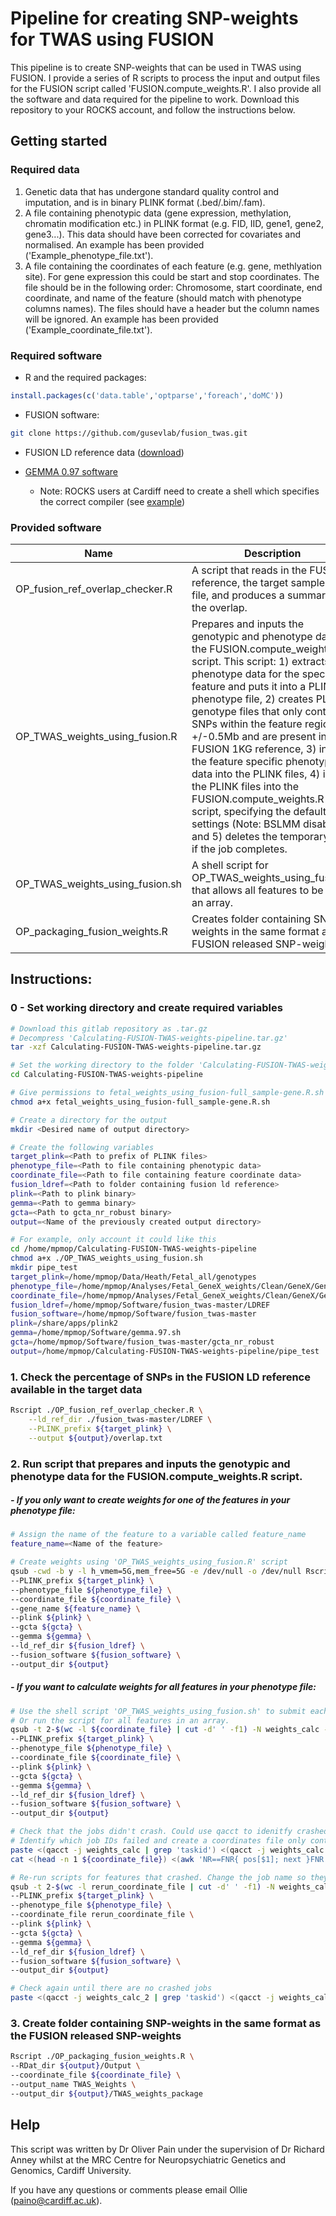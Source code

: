 # Pipeline for creating SNP-weights for TWAS using FUSION

This pipeline is to create SNP-weights that can be used in TWAS using FUSION. I provide a series of R scripts to process the input and output files for the FUSION script called 'FUSION.compute_weights.R'.  I also provide all the software and data required for the pipeline to work. Download this repository to your ROCKS account, and follow the instructions below.



## Getting started

### Required data

1. Genetic data that has undergone standard quality control and imputation, and is in binary PLINK format (.bed/.bim/.fam).
2. A file containing phenotypic data (gene expression, methylation, chromatin modification etc.) in PLINK format (e.g. FID, IID, gene1, gene2, gene3...). This data should have been corrected for covariates and normalised. An example has been provided ('Example_phenotype_file.txt').
3. A file containing the coordinates of each feature (e.g. gene, methlyation site). For gene expression this could be start and stop coordinates. The file should be in the following order: Chromosome, start coordinate, end coordinate, and name of the feature (should match with phenotype columns names). The files should have a header but the column names will be ignored. An example has been provided ('Example_coordinate_file.txt').



### Required software

* R and the required packages:

```R
install.packages(c('data.table','optparse','foreach','doMC'))
```

* FUSION software:

```sh
git clone https://github.com/gusevlab/fusion_twas.git
```
* FUSION LD reference data ([download](https://data.broadinstitute.org/alkesgroup/FUSION/LDREF.tar.bz2))

* [GEMMA 0.97 software](https://github.com/genetics-statistics/GEMMA)

  * Note: ROCKS users at Cardiff need to create a shell which specifies the correct compiler (see [example](http://gitlab.psycm.cf.ac.uk/mpmop/Calculating-FUSION-TWAS-weights-pipeline/blob/master/gemma.97.sh))

    

### Provided software

| Name                            | Description                                                  |
| ------------------------------- | ------------------------------------------------------------ |
| OP_fusion_ref_overlap_checker.R | A script that reads in the FUSION reference, the target sample .bim file, and produces a summary of the overlap. |
| OP_TWAS_weights_using_fusion.R  | Prepares and inputs the genotypic and phenotype data for the FUSION.compute_weights.R script. This script: 1) extracts the phenotype data for the specified feature and puts it into a PLINK phenotype file, 2) creates PLINK genotype files that only contains SNPs within the feature region +/-0.5Mb and are present in the FUSION 1KG reference, 3) inserts the feature specific phenotype data into the PLINK files, 4) inputs the PLINK files into the FUSION.compute_weights.R script, specifying the default settings (Note: BSLMM disabled), and 5) deletes the temporary files if the job completes. |
| OP_TWAS_weights_using_fusion.sh | A shell script for OP_TWAS_weights_using_fusion.R that allows all features to be run in an array. |
| OP_packaging_fusion_weights.R   | Creates folder containing SNP-weights in the same format as the FUSION released SNP-weights. |



## Instructions:

### 0 - Set working directory and create required variables

```sh
# Download this gitlab repository as .tar.gz
# Decompress 'Calculating-FUSION-TWAS-weights-pipeline.tar.gz'
tar -xzf Calculating-FUSION-TWAS-weights-pipeline.tar.gz

# Set the working directory to the folder 'Calculating-FUSION-TWAS-weights-pipeline'
cd Calculating-FUSION-TWAS-weights-pipeline

# Give permissions to fetal_weights_using_fusion-full_sample-gene.R.sh
chmod a+x fetal_weights_using_fusion-full_sample-gene.R.sh

# Create a directory for the output
mkdir <Desired name of output directory>

# Create the following variables
target_plink=<Path to prefix of PLINK files>
phenotype_file=<Path to file containing phenotypic data>
coordinate_file=<Path to file containing feature coordinate data>
fusion_ldref=<Path to folder containing fusion ld reference>
plink=<Path to plink binary>
gemma=<Path to gemma binary>
gcta=<Path to gcta_nr_robust binary>
output=<Name of the previously created output directory>

# For example, only account it could like this
cd /home/mpmop/Calculating-FUSION-TWAS-weights-pipeline
chmod a+x ./OP_TWAS_weights_using_fusion.sh
mkdir pipe_test
target_plink=/home/mpmop/Data/Heath/Fetal_all/genotypes
phenotype_file=/home/mpmop/Analyses/Fetal_GeneX_weights/Clean/GeneX/GeneX_norm_resid.pheno
coordinate_file=/home/mpmop/Analyses/Fetal_GeneX_weights/Clean/GeneX/Gene_locations.txt
fusion_ldref=/home/mpmop/Software/fusion_twas-master/LDREF
fusion_software=/home/mpmop/Software/fusion_twas-master
plink=/share/apps/plink2
gemma=/home/mpmop/Software/gemma.97.sh
gcta=/home/mpmop/Software/fusion_twas-master/gcta_nr_robust
output=/home/mpmop/Calculating-FUSION-TWAS-weights-pipeline/pipe_test
```



### 1. Check the percentage of SNPs in the FUSION LD reference available in the target data

```sh
Rscript ./OP_fusion_ref_overlap_checker.R \
    --ld_ref_dir ./fusion_twas-master/LDREF \
    --PLINK_prefix ${target_plink} \
    --output ${output}/overlap.txt
```



### 2. Run script that prepares and inputs the genotypic and phenotype data for the FUSION.compute_weights.R script.

##### - If you only want to create weights for one of the features in your phenotype file: 

```sh
# Assign the name of the feature to a variable called feature_name
feature_name=<Name of the feature>

# Create weights using 'OP_TWAS_weights_using_fusion.R' script
qsub -cwd -b y -l h_vmem=5G,mem_free=5G -e /dev/null -o /dev/null Rscript ./OP_TWAS_weights_using_fusion.R \
--PLINK_prefix ${target_plink} \
--phenotype_file ${phenotype_file} \
--coordinate_file ${coordinate_file} \
--gene_name ${feature_name} \
--plink ${plink} \
--gcta ${gcta} \
--gemma ${gemma} \
--ld_ref_dir ${fusion_ldref} \
--fusion_software ${fusion_software} \
--output_dir ${output}

```

##### - If you want to calculate weights for all features in your phenotype file:

```sh
# Use the shell script 'OP_TWAS_weights_using_fusion.sh' to submit each job in an array
# Or run the script for all features in an array.
qsub -t 2-$(wc -l ${coordinate_file} | cut -d' ' -f1) -N weights_calc -cwd -b y -l h_vmem=5G,mem_free=5G -e /dev/null -o /dev/null ./OP_TWAS_weights_using_fusion.sh \
--PLINK_prefix ${target_plink} \
--phenotype_file ${phenotype_file} \
--coordinate_file ${coordinate_file} \
--plink ${plink} \
--gcta ${gcta} \
--gemma ${gemma} \
--ld_ref_dir ${fusion_ldref} \
--fusion_software ${fusion_software} \
--output_dir ${output}

# Check that the jobs didn't crash. Could use qacct to idenitfy crashed jobs.
# Identify which job IDs failed and create a coordinates file only containing these features.
paste <(qacct -j weights_calc | grep 'taskid') <(qacct -j weights_calc | grep 'failed') | tr -s ' ' | cut -d ' ' -f 2,4 | awk -F" " '$2 != "0" { print $1 }' > failed
cat <(head -n 1 ${coordinate_file}) <(awk 'NR==FNR{ pos[$1]; next }FNR in pos' failed ${coordinate_file}) > rerun_coordinate_file

# Re-run scripts for features that crashed. Change the job name so they can be distinguished from the previous set of jobs.
qsub -t 2-$(wc -l rerun_coordinate_file | cut -d' ' -f1) -N weights_calc_2 -cwd -b y -l h_vmem=5G,mem_free=5G -e /dev/null -o /dev/null ./OP_TWAS_weights_using_fusion.sh \
--PLINK_prefix ${target_plink} \
--phenotype_file ${phenotype_file} \
--coordinate_file rerun_coordinate_file \
--plink ${plink} \
--gcta ${gcta} \
--gemma ${gemma} \
--ld_ref_dir ${fusion_ldref} \
--fusion_software ${fusion_software} \
--output_dir ${output}

# Check again until there are no crashed jobs
paste <(qacct -j weights_calc_2 | grep 'taskid') <(qacct -j weights_calc_2 | grep 'failed') | tr -s ' ' | cut -d ' ' -f 2,4 | awk -F" " '$2 != "0" { print $1 }' > failed

```



### 3. Create folder containing SNP-weights in the same format as the FUSION released SNP-weights

```sh
Rscript ./OP_packaging_fusion_weights.R \
--RDat_dir ${output}/Output \
--coordinate_file ${coordinate_file} \
--output_name TWAS_Weights \
--output_dir ${output}/TWAS_weights_package
```



## Help

This script was written by Dr Oliver Pain under the supervision of Dr Richard Anney whilst at the MRC Centre for Neuropsychiatric Genetics and Genomics, Cardiff University.

If you have any questions or comments please email Ollie (paino@cardiff.ac.uk).







